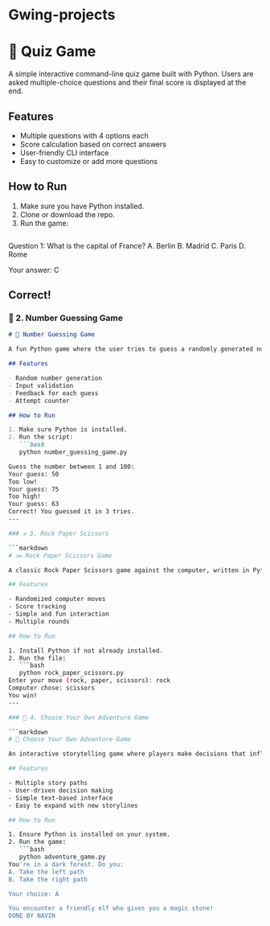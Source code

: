 # Gwing-projects
# 🧠 Quiz Game

A simple interactive command-line quiz game built with Python. Users are asked multiple-choice questions and their final score is displayed at the end.

## Features

- Multiple questions with 4 options each
- Score calculation based on correct answers
- User-friendly CLI interface
- Easy to customize or add more questions

## How to Run

1. Make sure you have Python installed.
2. Clone or download the repo.
3. Run the game:
   ```bash
Question 1: What is the capital of France?
A. Berlin
B. Madrid
C. Paris
D. Rome

Your answer: C

Correct!
---

### 🎯 2. Number Guessing Game

```markdown
# 🎲 Number Guessing Game

A fun Python game where the user tries to guess a randomly generated number within a range. The game gives hints whether the guess is too high or too low.

## Features

- Random number generation
- Input validation
- Feedback for each guess
- Attempt counter

## How to Run

1. Make sure Python is installed.
2. Run the script:
   ```bash
   python number_guessing_game.py

Guess the number between 1 and 100:
Your guess: 50
Too low!
Your guess: 75
Too high!
Your guess: 63
Correct! You guessed it in 3 tries.
---

### ✊ 3. Rock Paper Scissors

```markdown
# ✂️ Rock Paper Scissors Game

A classic Rock Paper Scissors game against the computer, written in Python. Great for beginners to practice conditional logic and loops.

## Features

- Randomized computer moves
- Score tracking
- Simple and fun interaction
- Multiple rounds

## How to Run

1. Install Python if not already installed.
2. Run the file:
   ```bash
   python rock_paper_scissors.py
Enter your move (rock, paper, scissors): rock
Computer chose: scissors
You win!
---

### 🧭 4. Choose Your Own Adventure Game

```markdown
# 🧭 Choose Your Own Adventure Game

An interactive storytelling game where players make decisions that influence the outcome. Written in Python, this game demonstrates the basics of branching logic.

## Features

- Multiple story paths
- User-driven decision making
- Simple text-based interface
- Easy to expand with new storylines

## How to Run

1. Ensure Python is installed on your system.
2. Run the game:
   ```bash
   python adventure_game.py
You're in a dark forest. Do you:
A. Take the left path
B. Take the right path

Your choice: A

You encounter a friendly elf who gives you a magic stone!
DONE BY NAVIN
